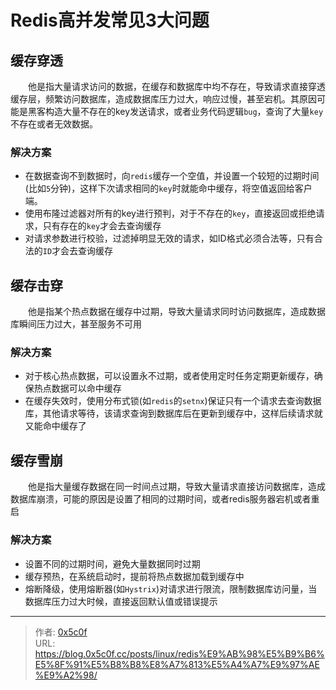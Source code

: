 # Redis高并发常见3大问题


## 缓存穿透
&emsp;&emsp;他是指大量请求访问的数据，在缓存和数据库中均不存在，导致请求直接穿透缓存层，频繁访问数据库，造成数据库压力过大，响应过慢，甚至宕机。其原因可能是黑客构造大量不存在的key发送请求，或者业务代码逻辑`bug`，查询了大量`key`不存在或者无效数据。  
### 解决方案
- 在数据查询不到数据时，向`redis`缓存一个空值，并设置一个较短的过期时间(比如`5`分钟)，这样下次请求相同的`key`时就能命中缓存，将空值返回给客户端。
- 使用布隆过滤器对所有的key进行预判，对于不存在的`key`，直接返回或拒绝请求，只有存在的`key`才会去查询缓存
- 对请求参数进行校验，过滤掉明显无效的请求，如ID格式必须合法等，只有合法的`ID`才会去查询缓存

## 缓存击穿
&emsp;&emsp;他是指某个热点数据在缓存中过期，导致大量请求同时访问数据库，造成数据库瞬间压力过大，甚至服务不可用
### 解决方案
- 对于核心热点数据，可以设置永不过期，或者使用定时任务定期更新缓存，确保热点数据可以命中缓存
- 在缓存失效时，使用分布式锁(如`redis`的`setnx`)保证只有一个请求去查询数据库，其他请求等待，该请求查询到数据库后在更新到缓存中，这样后续请求就又能命中缓存了 

## 缓存雪崩
&emsp;&emsp;他是指大量缓存数据在同一时间点过期，导致大量请求直接访问数据库，造成数据库崩溃，可能的原因是设置了相同的过期时间，或者redis服务器宕机或者重启
### 解决方案
- 设置不同的过期时间，避免大量数据同时过期
- 缓存预热，在系统启动时，提前将热点数据加载到缓存中
- 熔断降级，使用熔断器(如`Hystrix`)对请求进行限流，限制数据库访问量，当数据库压力过大时候，直接返回默认值或错误提示

---

> 作者: [0x5c0f](https://blog.0x5c0f.cc)  
> URL: https://blog.0x5c0f.cc/posts/linux/redis%E9%AB%98%E5%B9%B6%E5%8F%91%E5%B8%B8%E8%A7%813%E5%A4%A7%E9%97%AE%E9%A2%98/  

